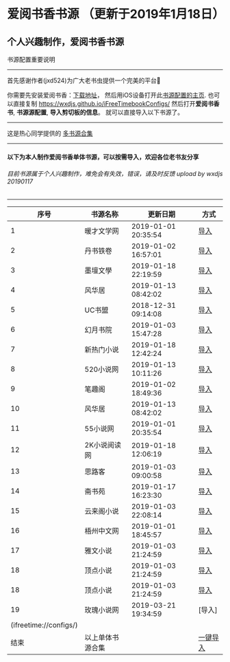 # 爱阅书香书源 （更新于2019年1月18日）
个人兴趣制作，爱阅书香书源
------------
书源配置重要说明

------------
首先感谢作者(jxd524)为广大老书虫提供一个完美的平台:clap:



你需要先安装爱阅书香：[下载地址](https://itunes.apple.com/cn/app/e7-88-b1-e9-98-85-e4-b9-a6-e9-a6-99/id1137819437?mt=8)，
然后用iOS设备打开此[书源配置的主页](https://wxdjs.github.io/iFreeTimebookConfigs/).
也可以直接复制 https://wxdjs.github.io/iFreeTimebookConfigs/ 然后打开**爱阅书香书**, **书源源配置**, **导入剪切板的信息**。
就可以直接导入以下书源了。

------------
这是热心同学提供的 [多书源合集](ifreetime://configs/https://gitee.com/ift123/test/raw/master/bscdef.json) 

------------

#### 以下为本人制作爱阅书香单体书源，可以按需导入，欢迎各位老书友分享

###### 目前书源属于个人兴趣制作，难免会有失效，错误，请及时反馈 upload by wxdjs 20190117
------------

|序号   | 书源名称  | 更新日期  | 方式  |
| ------------ | ------------ | ------------ | ------------ |
|  1 |暖才文学网   |2019-01-01 20:35:54   |[导入](ifreetime://configs/https://raw.githubusercontent.com/wxdjs/iFreeTimebookConfigs/master/%E6%9A%96%E6%89%8D%E6%96%87%E5%AD%A6%E7%BD%91-%E7%88%B1%E9%98%85%E4%B9%A6%E9%A6%99.txt)|
|  2 |丹书铁卷   |2019-01-02 16:57:01   |[导入](ifreetime://configs/https://raw.githubusercontent.com/wxdjs/iFreeTimebookConfigs/master/%E4%B8%B9%E4%B9%A6%E9%93%81%E5%8D%B7-%E7%88%B1%E9%98%85%E4%B9%A6%E9%A6%99.txt)   |
|  3 |墨壇文學   |2019-01-18 22:19:59   |[导入](ifreetime://configs/https://raw.githubusercontent.com/wxdjs/iFreeTimebookConfigs/master/%E5%A2%A8%E5%A3%87%E6%96%87%E5%AD%B8-%E7%88%B1%E9%98%85%E4%B9%A6%E9%A6%99.txt)   |
|  4 |风华居   |2019-01-13 08:42:02   |[导入](ifreetime://configs/https://raw.githubusercontent.com/wxdjs/iFreeTimebookConfigs/master/%E9%A3%8E%E5%8D%8E%E5%B1%85-%E7%88%B1%E9%98%85%E4%B9%A6%E9%A6%99.txt)   |
|  5 |UC书盟   |2018-12-31 09:14:08   |[导入](ifreetime://configs/https://raw.githubusercontent.com/wxdjs/iFreeTimebookConfigs/master/UC%E4%B9%A6%E7%9B%9F-%E7%88%B1%E9%98%85%E4%B9%A6%E9%A6%99.txt)   |
|  6 |幻月书院   |2019-01-03 15:47:28   |[导入](ifreetime://configs/https://raw.githubusercontent.com/wxdjs/iFreeTimebookConfigs/master/%E5%B9%BB%E6%9C%88%E4%B9%A6%E9%99%A2-%E7%88%B1%E9%98%85%E4%B9%A6%E9%A6%99.txt)   |
|  7 |新热门小说   |2019-01-18 12:42:24   |[导入](ifreetime://configs/https://raw.githubusercontent.com/wxdjs/iFreeTimebookConfigs/master/%E6%96%B0%E7%83%AD%E9%97%A8%E5%B0%8F%E8%AF%B4-%E7%88%B1%E9%98%85%E4%B9%A6%E9%A6%99.txt)   |
|  8 |520小说网   |2019-01-13 10:11:26   |[导入](ifreetime://configs/https://raw.githubusercontent.com/wxdjs/iFreeTimebookConfigs/master/520%E5%B0%8F%E8%AF%B4%E7%BD%91-%E7%88%B1%E9%98%85%E4%B9%A6%E9%A6%99.txt)   |
|  9 |笔趣阁   |2019-01-02 18:49:36   |[导入](ifreetime://configs/https://raw.githubusercontent.com/wxdjs/iFreeTimebookConfigs/master/%E7%AC%94%E8%B6%A3%E9%98%81-%E7%88%B1%E9%98%85%E4%B9%A6%E9%A6%99.txt)   |
| 10 |风华居   |2019-01-13 08:42:02   |[导入](ifreetime://configs/https://raw.githubusercontent.com/wxdjs/iFreeTimebookConfigs/master/%E9%A3%8E%E5%8D%8E%E5%B1%85-%E7%88%B1%E9%98%85%E4%B9%A6%E9%A6%99.txt)   |
| 11 |55小说网   |2019-01-01 20:35:54   |[导入](ifreetime://configs/https://raw.githubusercontent.com/wxdjs/iFreeTimebookConfigs/master/55%E5%B0%8F%E8%AF%B4%E7%BD%91-%E7%88%B1%E9%98%85%E4%B9%A6%E9%A6%99.txt)   |
| 12 |2K小说阅读网   |2019-01-18 12:06:19   |[导入](ifreetime://configs/https://raw.githubusercontent.com/wxdjs/iFreeTimebookConfigs/master/2K%E5%B0%8F%E8%AF%B4%E9%98%85%E8%AF%BB%E7%BD%91-%E7%88%B1%E9%98%85%E4%B9%A6%E9%A6%99.txt)   |
| 13 |思路客   |2019-01-03 09:00:58   |[导入](ifreetime://configs/https://raw.githubusercontent.com/wxdjs/iFreeTimebookConfigs/master/%E6%80%9D%E8%B7%AF%E5%AE%A2-%E7%88%B1%E9%98%85%E4%B9%A6%E9%A6%99.txt)   |
| 14 |斋书苑   |2019-01-17 16:23:30   |[导入](ifreetime://configs/https://raw.githubusercontent.com/wxdjs/iFreeTimebookConfigs/master/%E6%96%8B%E4%B9%A6%E8%8B%91-%E7%88%B1%E9%98%85%E4%B9%A6%E9%A6%99.txt)   |
| 15 |云来阁小说   |2019-01-03 22:08:14   |[导入](ifreetime://configs/https://raw.githubusercontent.com/wxdjs/iFreeTimebookConfigs/master/%E4%BA%91%E6%9D%A5%E9%98%81%E5%B0%8F%E8%AF%B4-%E7%88%B1%E9%98%85%E4%B9%A6%E9%A6%99.txt)   |
| 16 |梧州中文网   |2019-01-01 18:45:57   |[导入](ifreetime://configs/https://raw.githubusercontent.com/wxdjs/iFreeTimebookConfigs/master/%E6%A2%A7%E5%B7%9E%E4%B8%AD%E6%96%87%E7%BD%91-%E7%88%B1%E9%98%85%E4%B9%A6%E9%A6%99.txt)   |
| 17 |雅文小说   |2019-01-03 21:24:59   |[导入](ifreetime://configs/https://raw.githubusercontent.com/wxdjs/iFreeTimebookConfigs/master/%E9%9B%85%E6%96%87%E5%B0%8F%E8%AF%B4-%E7%88%B1%E9%98%85%E4%B9%A6%E9%A6%99.txt)   |
| 18 |顶点小说   |2019-01-03 21:24:59   |[导入](ifreetime://configs/https://raw.githubusercontent.com/wxdjs/iFreeTimebookConfigs/master/%E9%A1%B6%E7%82%B9%E5%B0%8F%E8%AF%B4-%E7%88%B1%E9%98%85%E4%B9%A6%E9%A6%99.txt)   |
| 18 |顶点小说   |2019-01-03 21:24:59   |[导入](ifreetime://configs/https://raw.githubusercontent.com/wxdjs/iFreeTimebookConfigs/master/%E9%A1%B6%E7%82%B9%E5%B0%8F%E8%AF%B4-%E7%88%B1%E9%98%85%E4%B9%A6%E9%A6%99.txt)   |
| 19 |玫瑰小说网   |2019-03-21 19:34:59   |[导入]
(ifreetime://configs/)   |
| 结束 |以上单体书源合集 |           |[一键导入](ifreetime://configs/https://raw.githubusercontent.com/wxdjs/iFreeTimebookConfigs/master/configs.json)   |


